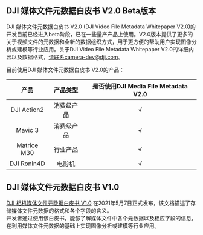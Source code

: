 ## DJI 媒体文件元数据白皮书 V2.0 Beta版本

DJI 媒体文件元数据白皮书 V2.0 (DJI Video File Metadata Whitepaper V2.0)的开发目前已经进入beta阶段，已在一些量产产品上使用。V2.0版本提供了更多的关于视频文件的元数据和全新的数据组织方式，用于更方便的帮助用户实现图像分析或建模等行业应用。关于DJI Video File Metadata Whitepaper V2.0的详细内容以及数据格式，请联系camera-dev@dji.com。

目前使用DJI 媒体文件元数据白皮书 V2.0的产品：<br/>

| 产品      |产品类型| 是否使用DJI Media File Metadata V2.0 |
| :---:    |  :---:   |:---: |
| DJI Action2      |消费级产品| √|
| Mavic 3      |消费级产品| √      |
| Matrice M30      |行业产品| √      |
| DJI Ronin4D      |电影机| √      |


## DJI 媒体文件元数据白皮书 V1.0

[DJI 相机媒体文件元数据白皮书 V1.0](https://terra-1-g.djicdn.com/71a7d383e71a4fb8887a310eb746b47f/general/DJI_Media_File_Metadata_WhitePaper.zip) 在2021年5月7日正式发布，该文档描述了存储媒体文件元数据的格式和各个字段的含义。<br/>
开发者通过使用该白皮书，能够了解媒体文件中各个元数据以及相应字段的信息，在利用媒体文件元数据的基础上实现图像分析或建模等行业应用。

